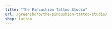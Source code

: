 ```yaml
---
title: "The Pincushion Tattoo Studio"
url: /greensboro/the-pincushion-tattoo-studio/
shop: tattoo
---
```

